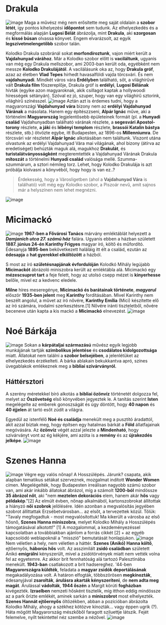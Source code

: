 # Drakula 
![image](file:///C:/Users/lenne/Downloads/Kolodko/1.%20Drakula%20szobor/Drakula1.jpg)
Maga a művész még nem erősítette meg saját oldalain a **szobor létét**, igy pontos kihelyezési **időpontot** sem tudunk. 
Az elhelyezkedés és a megformálás alapján **Lugosi Bélát** ábrázolja, mint **Drakula**, aki **szorgosan** és **kissé búsan** olvassa könyvet.
Engem elvarázsolt, az egyik **legszívetmelengetőbb** szobor talán.

Kolodko Drakula szobránál sokat **morfondíroztunk**, vajon miért került a **Vajdahunyad várához**. Már a Kolodko szobor előtt is **vaciláltunk**, ugyanis van még egy Drakula mellszobor, ami 2003-ban került oda, egyébként nem messze **Kolodko Drakulájától**. A vacilálásunk oka az, hogy **Drakula gróf**, azaz az életben **Vlad Tepes** hírhedt havasalföldi vajda törcsvári. És nem **vajdahunyadi**. Mindkét város vára **Erdélyben** található, sőt, a világhírűvé vált **Drakula film** főszereplője, Drakula gróf is **erdélyi**, **Lugosi Bélának** hívták (egyike azon magyaroknak, akik csillagot kaptak a hollywoodi hírességek sétányán). Szóval ez jó, szuper, hogy van egy világhírű sztorink, világhírű színésszel.
![image](file:///C:/Users/lenne/Downloads/Kolodko/1.%20Drakula%20szobor/Drakula2.jpg)
Aztán azt is érdemes tudni, hogy a magyarországi **Vajdahunyad vára** bizony nem az **erdélyi Vajdahunyad Várának** a másolata. Hanem egy építészzseni, **Alpár Ignác** műve, aki a történelmi **Magyarország** legjelentősebb épületeinek formáit (pl. a **Hunyadi család** Vajdahunyadban található várának részlete, a **segesvári Apostol-torony** részlete, **a jáki** és **lébényi templom** részlete, **brassói Katalin bástya** részlete, stb.) ötvözte egybe, itt Budapesten, az 1896-os **Millenniumra**. De törcsvári vár részletet **Alpár Ignác** alkotásában nem találtunk. Viszont utána olvastunk az erdélyi Vajdahunyad Vára mai világának, ahol bizony (átírva az eredetiséget) behúzták maguk alá, magukhoz **Drakulát**, és **turistalátványosságként** megteremtették a Vajdahunyad Várának Drakula **mítoszát** a történelmi **Hunyadi család** valósága mellé. Szumma-szummárum, a sztori némileg torz. Lehet, hogy Kolodko Drakulája is azt próbálja kiolvasni a könyvéból, hogy hogy is van ez..?

>Érdekesség, hogy a Városligetben (ahol a **Vajdahunyad Vára** is található) volt még egy Kolodko szobor, a Piszoár nevű, amit sajnos már a helyszínen nem lehet megnézni.

![image](file:///C:/Users/lenne/Downloads/Kolodko/1.%20Drakula%20szobor/Drakula3.jpg)


# Micimackó
![image](file:///C:/Users/lenne/Downloads/Kolodko/3.%20Micimackó/462639889_939037851003141_3563853804609212002_n.jpg)
**1967-ben a Fővárosi Tanács** márvány emléktáblát helyezett a ***Damjanich utca 27. számú ház*** falára.
Ugyanis ebben a házban született **1887. június 24-én Karinthy Frigyes** magyar író, költő és műfordító.
Édesanyja **1895-ben** bekövetkezett haláláig itt élt a család, ezután az **édesapja** a **hat gyerekkel elköltözött** a házból.

S most az író **születésnapjának évfordulóján** Kolodkó Mihály legújabb **Micimackót** ábrázoló miniszobra került az emléktábla alá. Micimackó egy **mézescsuprot tart** a feje felett, hogy az utolsó csepp mézet is **kinyerhesse** belőle, mivel ez a kedvenc eledele.

**Milne** híres meseregénye, **Micimackó és barátainak története**, ***magyarul*** először **1935-ben jelent** meg **Karinthy** fordításában.
Mivel Karinthy nem beszélt angolul, a művet az író nővére, **Karinthy Emília** (Mici) készítette elő az író számára, irodalmi szerkesztésre.[1]
Nővére iránti tiszteletből, nővére beceneve után kapta a kis mackó a **Micimackó** elnevezést.
![image](file:///C:/Users/lenne/Downloads/Kolodko/3.%20Micimackó/462640979_1109531034214338_8613866982763235796_n.jpg)

# Noé Bárkája
![image](file:///C:/Users/lenne/Downloads/Kolodko/5.%20Noé%20bárkája/466617685_464532119645463_662418277267533086_n.jpg)
Sokan a **kárpátaljai származású** művész egyik legjobb munkájának tartják **szimbolikus jelentése** és **csodálatos kidolgozottsága** miatt. Állatokat nem találni a **szobor belsejében**, a jelenlétüket az elhelyezkedés érzékelteti. A bárka ablakain bekukkantva apró, színes üvegablakok emlékeznek meg a **bibliai szivárványról.**

## Háttérsztori
A szerény méretekkel bíró alkotás a **bibliai özönvíz** történetét dolgozza fel, melyet az **Ószövetség** első könyvében jegyeztek le. A tanítás szerint **Isten** megelégelte az emberek gonoszságát és úgy döntött, hogy **40 napon** és **40 éjjelen** át tartó esőt zúdít a világra.

Egyedül az istenfélő **Noé és családja** menekült meg a pusztító áradattól, akit azzal bíztak meg, hogy építsen egy hatalmas bárkát a **Föld** állatfajainak megóvására. Az **özönvíz** végét azzal jelezte a **Mindenható**, hogy szivárványt vont az ég kékjére, ami azóta is a **remény** és az **újrakezdés jelképe**.
![image](file:///C:/Users/lenne/Downloads/Kolodko/5.%20Noé%20bárkája/462582438_632614175788440_7887390230671709540_n.jpg)

# Szenes Hanna
![image](file:///C:/Users/lenne/Downloads/Kolodko/6.%20Szenes%20Hanna/462652707_950101553665052_3429319395258700877_n.jpg)
Végre egy valós nőnap! A Hosszúlépés. Járunk? csapata, akik alapban tematikus sétákat szerveznek, mozgalmat indított **Wonder Women** címen. Megelégelték, hogy Budapesten irreálisan nagyobb számú szobor van, ami akár inkább állatokat ábrázol, míg a számolt **1200-ból** mindössze **35 ábrázol nőt**, aki "nem **meztelen dekorációs** elem, hanem akár **hős** vagy **példakép**."[2] Az elmúlt évben, nőnap alkalmából, kartonszobrokat állítottak a hiányzó **női szobrok** jelölésére. Idén azonban a megvalósítás jegyében szobrot állíttattak Erzsébetvárosban... az elsőt, a tervezettek közül. Tőlük:
"Tavaly megfogadtuk - most megvalósítottuk!
Ma kikerült a városba az első hősnő, **Szenes Hanna miniszobra**, melyet Kolodko Mihály a Hosszúlépés támogatásával alkotott!" [1]
A mozgalommal, a kezdeményezéssel kapcsolatban a továbbiakban ajánlom a forrás cikkét [2] + az egyéb kapcsolódó weblapoknál a "misszió" bemutatását honlapjukon.
![image](file:///C:/Users/lenne/Downloads/Kolodko/6.%20Szenes%20Hanna/462578882_1258454438699583_6232183965996575170_n.jpg)
Nem véletlen a hely, nem véletlen a háttér.
**Szenes (Anikó) Hanna költő**, ejtőernyős, **háborús hős** volt.
Az asszimilált **zsidó családban** született Anikó **emigrálni** kényszerült, mivel a zsidótörvények miatt nem vették volna fel az egyetemre. Az akkor brit fennhatóság alá tartozó Palesztinába menekült. **1943-ban** csatlakozott a brit hadsereghez. '44-ben **Magyarországra küldték**, feladata a **magyar zsidók deportálásának** megakadályozása volt. A határon elfogták, többszörösen **megkínozták**, édesanyjával **zsarolták**, **árulásra akarták kényszeríteni**, de **nem adta meg magát**. Árulással **vádolták**, **1944 őszén** a Margit körúti **fogházban** kivégezték. **Izraelben** nemzeti hősként tisztelik, míg itthon eddig mindössze az a park őrizte emlékét, aminek sarkán a **miniszobrot** most elhelyezték.
**Szenes Hannát ejtőernyős** öltözékben, abban a pozícióban ábrázolta Kolodko Mihály, ahogy a székhez kötözve kínozták... vagy éppen ugrik (?). Háta mögött Magyarország mészkőből faragott sziluettje látszik. Fejét felemelve, nyílt tekintettel néz szembe a nézővel.
![image](file:///C:/Users/lenne/Downloads/Kolodko/6.%20Szenes%20Hanna/462646931_1288759892324057_5722361135380677228_n.jpg)
